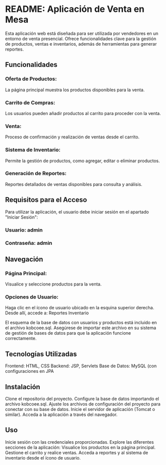 # README: Aplicación de Venta en Mesa
Esta aplicación web está diseñada para ser utilizada por vendedores en un entorno de venta presencial. Ofrece funcionalidades clave para la gestión de productos, ventas e inventarios, además de herramientas para generar reportes.

## Funcionalidades
### Oferta de Productos:
La página principal muestra los productos disponibles para la venta.
### Carrito de Compras:
Los usuarios pueden añadir productos al carrito para proceder con la venta.
### Venta:
Proceso de confirmación y realización de ventas desde el carrito.
### Sistema de Inventario:
Permite la gestión de productos, como agregar, editar o eliminar productos.
### Generación de Reportes:
Reportes detallados de ventas disponibles para consulta y análisis.

## Requisitos para el Acceso
Para utilizar la aplicación, el usuario debe iniciar sesión en el apartado "Iniciar Sesión":
### Usuario: admin
### Contraseña: admin

## Navegación
### Página Principal:
Visualice y seleccione productos para la venta.
### Opciones de Usuario:
Haga clic en el ícono de usuario ubicado en la esquina superior derecha.
Desde allí, accede a:
Reportes
Inventario

El esquema de la base de datos con usuarios y productos está incluido en el archivo kobcoee.sql. Asegúrese de importar este archivo en su sistema de gestión de bases de datos para que la aplicación funcione correctamente.

## Tecnologías Utilizadas

Frontend: HTML, CSS
Backend: JSP, Servlets
Base de Datos: MySQL (con configuraciones en JPA

## Instalación
Clone el repositorio del proyecto.
Configure la base de datos importando el archivo kobcoee.sql.
Ajuste los archivos de configuración del proyecto para conectar con su base de datos.
Inicie el servidor de aplicación (Tomcat o similar).
Acceda a la aplicación a través del navegador.

## Uso
Inicie sesión con las credenciales proporcionadas.
Explore las diferentes secciones de la aplicación:
Visualice los productos en la página principal.
Gestione el carrito y realice ventas.
Acceda a reportes y al sistema de inventario desde el ícono de usuario.
